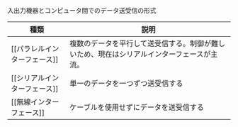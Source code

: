 入出力機器とコンピュータ間でのデータ送受信の形式

種類|説明
-|-
[[パラレルインターフェース]]|複数のデータを平行して送受信する。制御が難しいため、現在はシリアルインターフェースが主流。
[[シリアルインターフェース]]|単一のデータを一つずつ送受信する
[[無線インターフェース]]|ケーブルを使用せずにデータを送受信する

